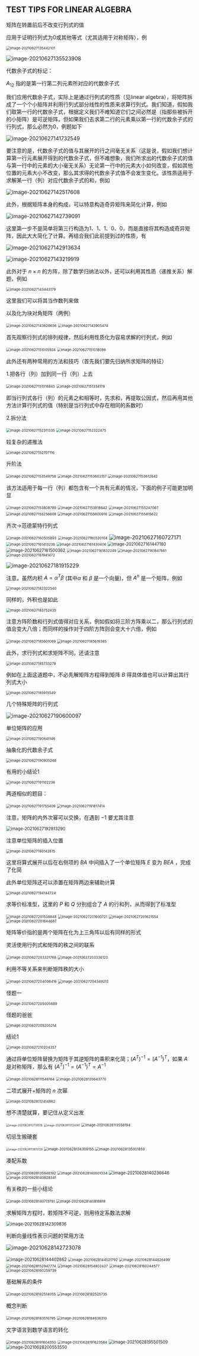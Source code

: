 ## TEST TIPS FOR LINEAR ALGEBRA

矩阵在转置前后不改变行列式的值

应用于证明行列式为0或其他等式（尤其适用于对称矩阵），例

<img src="C:\Users\Lenovo\AppData\Roaming\Typora\typora-user-images\image-20210627135442101.png" alt="image-20210627135442101" style="zoom:67%;" />

![image-20210627135523908](C:\Users\Lenovo\AppData\Roaming\Typora\typora-user-images\image-20210627135523908.png)

代数余子式的标记：

$A_{12}$ 指的是第一行第二列元素所对应的代数余子式

我们应用代数余子式，实际上是通过行列式的性质（见linear algebra），将矩阵拆成了一个个小矩阵并利用行列式部分线性的性质来求算行列式。我们知道，假如我们取第一行的代数余子式，根据定义我们不难知道它们之间必然是（指那些被拆开的小矩阵）是可逆矩阵，但如果我们去求第二行的元素乘以第一行的代数余子式的行列式，那么必然为0，例题如下

![image-20210627141732549](C:\Users\Lenovo\AppData\Roaming\Typora\typora-user-images\image-20210627141732549.png)

要注意的是，代数余子式的值与其展开的行之间毫无关系（这是说，假如我们想计算第一行元素展开得到的代数余子式，但不难想象，我们所求出的代数余子式的值与第一行中的元素的大小毫无关系）无论第一行中的元素大小如何改变，假如其他位置的元素大小不改变，那么其求得的代数余子式值不会发生变化。该性质适用于求解某一行（列）对应代数余子式的和，例如

![image-20210627142517608](C:\Users\Lenovo\AppData\Roaming\Typora\typora-user-images\image-20210627142517608.png)

此外，根据矩阵本身的构成，可以特意构造奇异矩阵来简化计算，例如

![image-20210627142739091](C:\Users\Lenovo\AppData\Roaming\Typora\typora-user-images\image-20210627142739091.png)

这里第一步不是简单将第三行构造为1、1、1、0、0，而是直接将其构造成奇异矩阵，因此大大简化了计算。再结合我们此前提到过的性质，有

![image-20210627142913634](C:\Users\Lenovo\AppData\Roaming\Typora\typora-user-images\image-20210627142913634.png)

![image-20210627143219919](C:\Users\Lenovo\AppData\Roaming\Typora\typora-user-images\image-20210627143219919.png)

此外对于 $n\times n$ 的方阵，除了数学归纳法以外，还可以利用其性质（递推关系）解题，例如

<img src="C:\Users\Lenovo\AppData\Roaming\Typora\typora-user-images\image-20210627143443179.png" alt="image-20210627143443179" style="zoom:67%;" />

这里我们可以将其当作数列来做

以及化为块对角矩阵（两例）

<img src="C:\Users\Lenovo\AppData\Roaming\Typora\typora-user-images\image-20210627143626656.png" alt="image-20210627143626656" style="zoom:67%;" />

<img src="C:\Users\Lenovo\AppData\Roaming\Typora\typora-user-images\image-20210627143905474.png" alt="image-20210627143905474" style="zoom: 67%;" />

首先观察行列式的排列规律，然后利用性质化为容易求解的行列式，例如

<img src="C:\Users\Lenovo\AppData\Roaming\Typora\typora-user-images\image-20210627151005924.png" alt="image-20210627151005924" style="zoom: 67%;" />

<img src="C:\Users\Lenovo\AppData\Roaming\Typora\typora-user-images\image-20210627151018086.png" alt="image-20210627151018086" style="zoom: 67%;" />

此外还有两种常用的方法和技巧（首先我们要先归纳所求矩阵的特征）

1.把各行（列）加到同一行（列）上去

<img src="C:\Users\Lenovo\AppData\Roaming\Typora\typora-user-images\image-20210627151316845.png" alt="image-20210627151316845" style="zoom:67%;" />

<img src="C:\Users\Lenovo\AppData\Roaming\Typora\typora-user-images\image-20210627151334178.png" alt="image-20210627151334178" style="zoom:67%;" />

即当行列式各行（列）的元素之和相等时，先求和，再提取公因式，然后再用其他方法计算行列式的值（特别是当行列式中存在相同的系数时）

2.拆分法

<img src="C:\Users\Lenovo\AppData\Roaming\Typora\typora-user-images\image-20210627152311335.png" alt="image-20210627152311335" style="zoom:67%;" />

<img src="C:\Users\Lenovo\AppData\Roaming\Typora\typora-user-images\image-20210627152322475.png" alt="image-20210627152322475" style="zoom:67%;" />

较复杂的递推法

<img src="C:\Users\Lenovo\AppData\Roaming\Typora\typora-user-images\image-20210627152707116.png" alt="image-20210627152707116" style="zoom:67%;" />

升阶法

<img src="C:\Users\Lenovo\AppData\Roaming\Typora\typora-user-images\image-20210627153549758.png" alt="image-20210627153549758" style="zoom:67%;" />

<img src="C:\Users\Lenovo\AppData\Roaming\Typora\typora-user-images\image-20210627153602157.png" alt="image-20210627153602157" style="zoom:67%;" />

<img src="C:\Users\Lenovo\AppData\Roaming\Typora\typora-user-images\image-20210627153612842.png" alt="image-20210627153612842" style="zoom:67%;" />

该方法适用于每一行（列）都包含有一个共有元素的情况，下面的例子可能更加明显

<img src="C:\Users\Lenovo\AppData\Roaming\Typora\typora-user-images\image-20210627153808789.png" alt="image-20210627153808789" style="zoom:67%;" />

<img src="C:\Users\Lenovo\AppData\Roaming\Typora\typora-user-images\image-20210627153818842.png" alt="image-20210627153818842" style="zoom:67%;" />



<img src="C:\Users\Lenovo\AppData\Roaming\Typora\typora-user-images\image-20210627155247067.png" alt="image-20210627155247067" style="zoom:67%;" />

<img src="C:\Users\Lenovo\AppData\Roaming\Typora\typora-user-images\image-20210627155256608.png" alt="image-20210627155256608" style="zoom:67%;" />

<img src="C:\Users\Lenovo\AppData\Roaming\Typora\typora-user-images\image-20210627155800916.png" alt="image-20210627155800916" style="zoom:67%;" />

<img src="C:\Users\Lenovo\AppData\Roaming\Typora\typora-user-images\image-20210627155815622.png" alt="image-20210627155815622" style="zoom:67%;" />

齐次→范德蒙特行列式

<img src="C:\Users\Lenovo\AppData\Roaming\Typora\typora-user-images\image-20210627160505893.png" alt="image-20210627160505893" style="zoom:67%;" />

<img src="C:\Users\Lenovo\AppData\Roaming\Typora\typora-user-images\image-20210627160520104.png" alt="image-20210627160520104" style="zoom:67%;" />

<img src="C:\Users\Lenovo\AppData\Roaming\Typora\typora-user-images\image-20210627160727171.png" alt="image-20210627160727171"  />

<img src="C:\Users\Lenovo\AppData\Roaming\Typora\typora-user-images\image-20210627161413236.png" alt="image-20210627161413236" style="zoom: 67%;" />

<img src="C:\Users\Lenovo\AppData\Roaming\Typora\typora-user-images\image-20210627161430406.png" alt="image-20210627161430406" style="zoom:67%;" />

<img src="C:\Users\Lenovo\AppData\Roaming\Typora\typora-user-images\image-20210627161447180.png" alt="image-20210627161447180" style="zoom: 80%;" />

<img src="C:\Users\Lenovo\AppData\Roaming\Typora\typora-user-images\image-20210627161500362.png" alt="image-20210627161500362" style="zoom:80%;" />



<img src="C:\Users\Lenovo\AppData\Roaming\Typora\typora-user-images\image-20210627161832249.png" alt="image-20210627161832249" style="zoom:67%;" />

<img src="C:\Users\Lenovo\AppData\Roaming\Typora\typora-user-images\image-20210627161847561.png" alt="image-20210627161847561" style="zoom:67%;" />

<img src="C:\Users\Lenovo\AppData\Roaming\Typora\typora-user-images\image-20210627161941472.png" alt="image-20210627161941472" style="zoom:67%;" />

![image-20210627181915229](C:\Users\Lenovo\AppData\Roaming\Typora\typora-user-images\image-20210627181915229.png)



注意，虽然内积 $A=\alpha^T\beta$ (其中$α$ 和 $β$ 是一个向量)，但 $A^n$ 是一个矩阵，例如

<img src="C:\Users\Lenovo\AppData\Roaming\Typora\typora-user-images\image-20210627182322540.png" alt="image-20210627182322540" style="zoom:67%;" />

同样的，外积也是如此

<img src="C:\Users\Lenovo\AppData\Roaming\Typora\typora-user-images\image-20210627183752435.png" alt="image-20210627183752435" style="zoom:67%;" />

注意方阵阶数和行列式值得对应关系，例如假如将三阶方阵乘以二，那么行列式的值会变大八倍；而同样的操作对于四阶方阵则会变大十六倍，例如

<img src="C:\Users\Lenovo\AppData\Roaming\Typora\typora-user-images\image-20210627185601069.png" alt="image-20210627185601069" style="zoom:67%;" />

<img src="C:\Users\Lenovo\AppData\Roaming\Typora\typora-user-images\image-20210627185619385.png" alt="image-20210627185619385" style="zoom: 67%;" />

此外，求行列式和求矩阵不同，还请注意

<img src="C:\Users\Lenovo\AppData\Roaming\Typora\typora-user-images\image-20210627185733278.png" alt="image-20210627185733278" style="zoom:67%;" />

例如在上面这道题中，不必先解矩阵方程得到矩阵 $B$ 得具体值也可以计算出其行列式大小

<img src="C:\Users\Lenovo\AppData\Roaming\Typora\typora-user-images\image-20210627185915549.png" alt="image-20210627185915549" style="zoom:67%;" />

几个特殊矩阵的行列式

![image-20210627190600097](C:\Users\Lenovo\AppData\Roaming\Typora\typora-user-images\image-20210627190600097.png)

单位矩阵的应用

<img src="C:\Users\Lenovo\AppData\Roaming\Typora\typora-user-images\image-20210627190641146.png" alt="image-20210627190641146" style="zoom:67%;" />

抽象化的代数余子式

<img src="C:\Users\Lenovo\AppData\Roaming\Typora\typora-user-images\image-20210627190835268.png" alt="image-20210627190835268" style="zoom:67%;" />

有用的小结论1

<img src="C:\Users\Lenovo\AppData\Roaming\Typora\typora-user-images\image-20210627191102236.png" alt="image-20210627191102236" style="zoom:67%;" />

两道相似的题目：

<img src="C:\Users\Lenovo\AppData\Roaming\Typora\typora-user-images\image-20210627191755409.png" alt="image-20210627191755409" style="zoom: 67%;" />

<img src="C:\Users\Lenovo\AppData\Roaming\Typora\typora-user-images\image-20210627191817414.png" alt="image-20210627191817414" style="zoom:67%;" />

注意，矩阵的内外次幂可以交换，在遇到 $-1$ 要尤其注意

<img src="C:\Users\Lenovo\AppData\Roaming\Typora\typora-user-images\image-20210627192813290.png" alt="image-20210627192813290" style="zoom: 80%;" />

注意单位矩阵的插入位置

<img src="C:\Users\Lenovo\AppData\Roaming\Typora\typora-user-images\image-20210627193142815.png" alt="image-20210627193142815" style="zoom:67%;" />

这里将算式展开以后在右侧项的 $BA$ 中间插入了一个单位矩阵 $E$ 变为 $BEA$ ，完成了化简

此外单位矩阵还可以添置在矩阵两边来辅助计算

<img src="C:\Users\Lenovo\AppData\Roaming\Typora\typora-user-images\image-20210627194144724.png" alt="image-20210627194144724" style="zoom:67%;" />

求等价标准型，这里的 $P$ 和 $Q$ 分别组合了 $A$ 的行和列，从而得到了标准型

<img src="C:\Users\Lenovo\AppData\Roaming\Typora\typora-user-images\image-20210627201538848.png" alt="image-20210627201538848" style="zoom:67%;" />

<img src="C:\Users\Lenovo\AppData\Roaming\Typora\typora-user-images\image-20210627201600721.png" alt="image-20210627201600721" style="zoom:67%;" />



<img src="C:\Users\Lenovo\AppData\Roaming\Typora\typora-user-images\image-20210627201621554.png" alt="image-20210627201621554" style="zoom:67%;" />

<img src="C:\Users\Lenovo\AppData\Roaming\Typora\typora-user-images\image-20210627201644687.png" alt="image-20210627201644687" style="zoom:67%;" />

矩阵等价指的是两个矩阵在化为上三角阵以后有同样的形式

灵活使用行列式和矩阵的秩之间的联系

<img src="C:\Users\Lenovo\AppData\Roaming\Typora\typora-user-images\image-20210627203321768.png" alt="image-20210627203321768" style="zoom:67%;" />

<img src="C:\Users\Lenovo\AppData\Roaming\Typora\typora-user-images\image-20210627203336122.png" alt="image-20210627203336122" style="zoom:67%;" />

利用不等关系来判断矩阵秩的大小

<img src="C:\Users\Lenovo\AppData\Roaming\Typora\typora-user-images\image-20210627204006416.png" alt="image-20210627204006416" style="zoom:67%;" />

<img src="C:\Users\Lenovo\AppData\Roaming\Typora\typora-user-images\image-20210627204349212.png" alt="image-20210627204349212" style="zoom:67%;" />

怪题一

<img src="C:\Users\Lenovo\AppData\Roaming\Typora\typora-user-images\image-20210627205005689.png" alt="image-20210627205005689" style="zoom:67%;" />

怪题的爸爸

<img src="C:\Users\Lenovo\AppData\Roaming\Typora\typora-user-images\image-20210627205205214.png" alt="image-20210627205205214" style="zoom:67%;" />

结论1

<img src="C:\Users\Lenovo\AppData\Roaming\Typora\typora-user-images\image-20210627210204357.png" alt="image-20210627210204357" style="zoom: 67%;" />

通过将单位矩阵替换为矩阵于其逆矩阵的乘积来化简；$(A^T)^{-1}=(A^{-1})^T$，如果 $A$ 是对称矩阵，那么有 $(A^T)^{-1}=(A^{-1})^T=A^{-1}$

<img src="C:\Users\Lenovo\AppData\Roaming\Typora\typora-user-images\image-20210628111546164.png" alt="image-20210628111546164" style="zoom:67%;" />

<img src="C:\Users\Lenovo\AppData\Roaming\Typora\typora-user-images\image-20210628135643770.png" alt="image-20210628135643770" style="zoom:67%;" />

二项式展开+矩阵的 $n$ 次幂

<img src="C:\Users\Lenovo\AppData\Roaming\Typora\typora-user-images\image-20210628112414862.png" alt="image-20210628112414862" style="zoom:67%;" />

想不清楚就算，要记住从定义出发

<img src="C:\Users\Lenovo\AppData\Roaming\Typora\typora-user-images\image-20210628112735514.png" alt="image-20210628112735514" style="zoom: 50%;" />

<img src="C:\Users\Lenovo\AppData\Roaming\Typora\typora-user-images\image-20210628113124361.png" alt="image-20210628113124361" style="zoom: 50%;" />

<img src="C:\Users\Lenovo\AppData\Roaming\Typora\typora-user-images\image-20210628113556194.png" alt="image-20210628113556194" style="zoom:67%;" />

切忌生搬硬套

<img src="C:\Users\Lenovo\AppData\Roaming\Typora\typora-user-images\image-20210628113915729.png" alt="image-20210628113915729" style="zoom: 50%;" />

<img src="C:\Users\Lenovo\AppData\Roaming\Typora\typora-user-images\image-20210628134309155.png" alt="image-20210628134309155" style="zoom:67%;" />

<img src="C:\Users\Lenovo\AppData\Roaming\Typora\typora-user-images\image-20210628135301859.png" alt="image-20210628135301859" style="zoom:67%;" />

凑配系数

<img src="C:\Users\Lenovo\AppData\Roaming\Typora\typora-user-images\image-20210628135948192.png" alt="image-20210628135948192" style="zoom:67%;" />

<img src="C:\Users\Lenovo\AppData\Roaming\Typora\typora-user-images\image-20210628140001334.png" alt="image-20210628140001334" style="zoom:67%;" />

<img src="C:\Users\Lenovo\AppData\Roaming\Typora\typora-user-images\image-20210628140236646.png" alt="image-20210628140236646" style="zoom: 80%;" />

<img src="C:\Users\Lenovo\AppData\Roaming\Typora\typora-user-images\image-20210628140628341.png" alt="image-20210628140628341" style="zoom:67%;" />

有关秩的一些小结论

<img src="C:\Users\Lenovo\AppData\Roaming\Typora\typora-user-images\image-20210628140713791.png" alt="image-20210628140713791" style="zoom:67%;" />

<img src="C:\Users\Lenovo\AppData\Roaming\Typora\typora-user-images\image-20210628140818818.png" alt="image-20210628140818818" style="zoom:67%;" />

求解矩阵方程时，若矩阵不可逆，则用待定系数法求解

<img src="C:\Users\Lenovo\AppData\Roaming\Typora\typora-user-images\image-20210628142309836.png" alt="image-20210628142309836" style="zoom: 80%;" />

判断向量线性表示问题的常用方法

![image-20210628142723078](C:\Users\Lenovo\AppData\Roaming\Typora\typora-user-images\image-20210628142723078.png)

<img src="C:\Users\Lenovo\AppData\Roaming\Typora\typora-user-images\image-20210628144402862.png" alt="image-20210628144402862" style="zoom:80%;" />

<img src="C:\Users\Lenovo\AppData\Roaming\Typora\typora-user-images\image-20210628144521792.png" alt="image-20210628144521792" style="zoom:67%;" />

<img src="C:\Users\Lenovo\AppData\Roaming\Typora\typora-user-images\image-20210628144826499.png" alt="image-20210628144826499" style="zoom:67%;" />

<img src="C:\Users\Lenovo\AppData\Roaming\Typora\typora-user-images\image-20210628152947774.png" alt="image-20210628152947774" style="zoom:67%;" />

<img src="C:\Users\Lenovo\AppData\Roaming\Typora\typora-user-images\image-20210628154802427.png" alt="image-20210628154802427" style="zoom:67%;" />

<img src="C:\Users\Lenovo\AppData\Roaming\Typora\typora-user-images\image-20210628160244577.png" alt="image-20210628160244577" style="zoom:67%;" />

<img src="C:\Users\Lenovo\AppData\Roaming\Typora\typora-user-images\image-20210628160259739.png" alt="image-20210628160259739" style="zoom:67%;" />



基础解系的条件

<img src="C:\Users\Lenovo\AppData\Roaming\Typora\typora-user-images\image-20210628182514055.png" alt="image-20210628182514055" style="zoom:67%;" />

<img src="C:\Users\Lenovo\AppData\Roaming\Typora\typora-user-images\image-20210628182525735.png" alt="image-20210628182525735" style="zoom:67%;" />

概念判断

<img src="C:\Users\Lenovo\AppData\Roaming\Typora\typora-user-images\image-20210628183510795.png" alt="image-20210628183510795" style="zoom:67%;" />

<img src="C:\Users\Lenovo\AppData\Roaming\Typora\typora-user-images\image-20210628184636310.png" alt="image-20210628184636310" style="zoom:67%;" />

文字语言到数学语言的转化

<img src="C:\Users\Lenovo\AppData\Roaming\Typora\typora-user-images\image-20210628191604350.png" alt="image-20210628191604350" style="zoom: 67%;" />

<img src="C:\Users\Lenovo\AppData\Roaming\Typora\typora-user-images\image-20210628191623584.png" alt="image-20210628191623584" style="zoom:67%;" />

<img src="C:\Users\Lenovo\AppData\Roaming\Typora\typora-user-images\image-20210628195501509.png" alt="image-20210628195501509" style="zoom: 80%;" />

<img src="C:\Users\Lenovo\AppData\Roaming\Typora\typora-user-images\image-20210628200553550.png" alt="image-20210628200553550" style="zoom: 80%;" />
























































































































































































